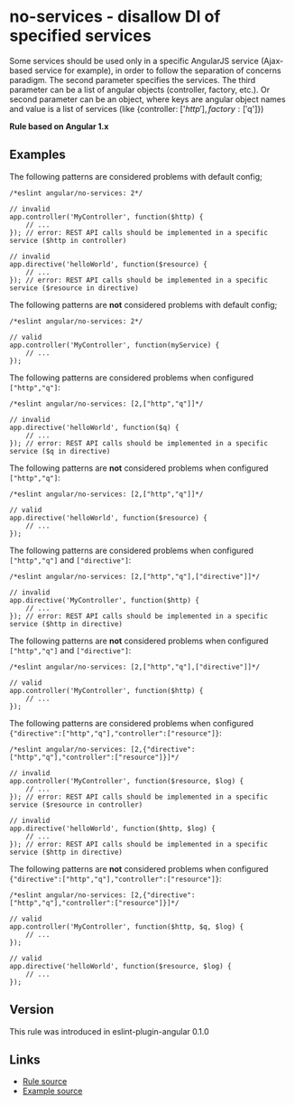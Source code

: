 <!-- WARNING: Generated documentation. Edit docs and examples in the rule and examples file ('rules/no-services.js', 'examples/no-services.js'). -->

# no-services - disallow DI of specified services

Some services should be used only in a specific AngularJS service (Ajax-based service for example), in order to follow the separation of concerns paradigm.
The second parameter specifies the services.
The third parameter can be a list of angular objects (controller, factory, etc.).
Or second parameter can be an object, where keys are angular object names and value is a list of services (like {controller: ['$http'], factory: ['$q']})

**Rule based on Angular 1.x**

## Examples

The following patterns are considered problems with default config;

    /*eslint angular/no-services: 2*/

    // invalid
    app.controller('MyController', function($http) {
        // ...
    }); // error: REST API calls should be implemented in a specific service ($http in controller)

    // invalid
    app.directive('helloWorld', function($resource) {
        // ...
    }); // error: REST API calls should be implemented in a specific service ($resource in directive)

The following patterns are **not** considered problems with default config;

    /*eslint angular/no-services: 2*/

    // valid
    app.controller('MyController', function(myService) {
        // ...
    });

The following patterns are considered problems when configured `["http","q"]`:

    /*eslint angular/no-services: [2,["http","q"]]*/

    // invalid
    app.directive('helloWorld', function($q) {
        // ...
    }); // error: REST API calls should be implemented in a specific service ($q in directive)

The following patterns are **not** considered problems when configured `["http","q"]`:

    /*eslint angular/no-services: [2,["http","q"]]*/

    // valid
    app.directive('helloWorld', function($resource) {
        // ...
    });

The following patterns are considered problems when configured `["http","q"]` and `["directive"]`:

    /*eslint angular/no-services: [2,["http","q"],["directive"]]*/

    // invalid
    app.directive('MyController', function($http) {
        // ...
    }); // error: REST API calls should be implemented in a specific service ($http in directive)

The following patterns are **not** considered problems when configured `["http","q"]` and `["directive"]`:

    /*eslint angular/no-services: [2,["http","q"],["directive"]]*/

    // valid
    app.controller('MyController', function($http) {
        // ...
    });

The following patterns are considered problems when configured `{"directive":["http","q"],"controller":["resource"]}`:

    /*eslint angular/no-services: [2,{"directive":["http","q"],"controller":["resource"]}]*/

    // invalid
    app.controller('MyController', function($resource, $log) {
        // ...
    }); // error: REST API calls should be implemented in a specific service ($resource in controller)

    // invalid
    app.directive('helloWorld', function($http, $log) {
        // ...
    }); // error: REST API calls should be implemented in a specific service ($http in directive)

The following patterns are **not** considered problems when configured `{"directive":["http","q"],"controller":["resource"]}`:

    /*eslint angular/no-services: [2,{"directive":["http","q"],"controller":["resource"]}]*/

    // valid
    app.controller('MyController', function($http, $q, $log) {
        // ...
    });

    // valid
    app.directive('helloWorld', function($resource, $log) {
        // ...
    });

## Version

This rule was introduced in eslint-plugin-angular 0.1.0

## Links

* [Rule source](/rules/no-services.js)
* [Example source](/examples/no-services.js)
